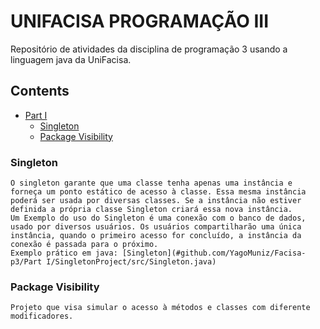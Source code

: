 # UNIFACISA PROGRAMAÇÃO III
Repositório de atividades da disciplina de programação 3 usando a linguagem java da UniFacisa.

## Contents
- [Part I](#facisa-p3)
    - [Singleton](#singleton)
    - [Package Visibility](#package-visibility)
    
### Singleton
    O singleton garante que uma classe tenha apenas uma instância e forneça um ponto estático de acesso à classe. Essa mesma instância poderá ser usada por diversas classes. Se a instância não estiver definida a própria classe Singleton criará essa nova instância.
    Um Exemplo do uso do Singleton é uma conexão com o banco de dados, usado por diversos usuários. Os usuários compartilharão uma única instância, quando o primeiro acesso for concluído, a instância da conexão é passada para o próximo.
    Exemplo prático em java: [Singleton](#github.com/YagoMuniz/Facisa-p3/Part I/SingletonProject/src/Singleton.java)

### Package Visibility
    Projeto que visa simular o acesso à métodos e classes com diferente modificadores.